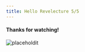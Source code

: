 ```yaml
---
title: Hello Revelecture 5/5
---
```


#### Thanks for watching!

![placeholdit](http://placehold.it/550x350)

